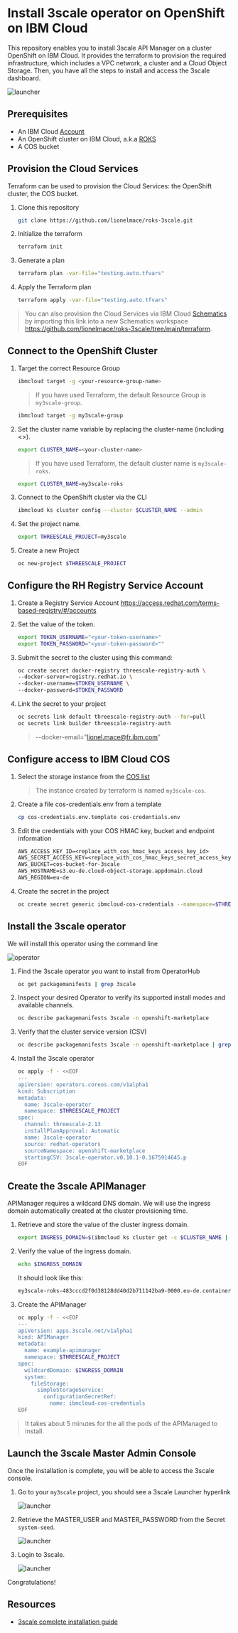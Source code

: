 # Install 3scale operator on OpenShift on IBM Cloud

This repository enables you to install 3scale API Manager on a cluster OpenShift on IBM Cloud.
It provides the terraform to provision the required infrastructure, which includes a VPC network, a cluster and a Cloud Object Storage.
Then, you have all the steps to install and access the 3scale dashboard.

![launcher](images/operator-3scale-master.png)

## Prerequisites

* An IBM Cloud [Account](https://cloud.ibm.com)
* An OpenShift cluster on IBM Cloud, a.k.a [ROKS](https://cloud.ibm.com/kubernetes/clusters?platformType=openshift)
* A COS bucket

## Provision the Cloud Services

Terraform can be used to provision the Cloud Services: the OpenShift cluster, the COS bucket.

1. Clone this repository

    ```sh
    git clone https://github.com/lionelmace/roks-3scale.git
    ```

1. Initialize the terraform

    ```sh
    terraform init
    ```

1. Generate a plan

    ```sh
    terraform plan -var-file="testing.auto.tfvars"
    ```

1. Apply the Terraform plan

    ```sh
    terraform apply -var-file="testing.auto.tfvars"
    ```

> You can also provision the Cloud Services via IBM Cloud [Schematics](https://cloud.ibm.com/schematics/workspaces) by importing this link into a new Schematics workspace https://github.com/lionelmace/roks-3scale/tree/main/terraform.

## Connect to the OpenShift Cluster

1. Target the correct Resource Group

    ```sh
    ibmcloud target -g <your-resource-group-name>
    ```

    > If you have used Terraform, the default Resource Group is `my3scale-group`.

    ```sh
    ibmcloud target -g my3scale-group
    ```

1. Set the cluster name variable by replacing the cluster-name (including <>).

    ```sh
    export CLUSTER_NAME=<your-cluster-name>
    ```

    > If you have used Terraform, the default cluster name is `my3scale-roks`.

    ```sh
    export CLUSTER_NAME=my3scale-roks
    ```

1. Connect to the OpenShift cluster via the CLI

    ```sh
    ibmcloud ks cluster config --cluster $CLUSTER_NAME --admin
    ```

1. Set the project name.

    ```sh
    export THREESCALE_PROJECT=my3scale
    ```

1. Create a new Project

    ```sh
    oc new-project $THREESCALE_PROJECT
    ```

## Configure the RH Registry Service Account

1. Create a Registry Service Account https://access.redhat.com/terms-based-registry/#/accounts

1. Set the value of the token.

    ```sh
    export TOKEN_USERNAME="<your-token-username>"
    export TOKEN_PASSWORD="<your-token-password>""
    ```

1. Submit the secret to the cluster using this command:

    ```sh
    oc create secret docker-registry threescale-registry-auth \
    --docker-server=registry.redhat.io \
    --docker-username=$TOKEN_USERNAME \
    --docker-password=$TOKEN_PASSWORD
    ```

1. Link the secret to your project

    ```sh
    oc secrets link default threescale-registry-auth --for=pull
    oc secrets link builder threescale-registry-auth
    ```

    > --docker-email="lionel.mace@fr.ibm.com"

## Configure access to IBM Cloud COS

1. Select the storage instance from the [COS list](https://cloud.ibm.com/objectstorage)

    > The instance created by terraform is named `my3scale-cos`.

1. Create a file cos-credentials.env from a template

    ```sh
    cp cos-credentials.env.template cos-credentials.env
    ```

1. Edit the credentials with your COS HMAC key, bucket and endpoint information

    ```txt
    AWS_ACCESS_KEY_ID=<replace_with_cos_hmac_keys_access_key_id>
    AWS_SECRET_ACCESS_KEY=<replace_with_cos_hmac_keys_secret_access_key>
    AWS_BUCKET=cos-bucket-for-3scale
    AWS_HOSTNAME=s3.eu-de.cloud-object-storage.appdomain.cloud
    AWS_REGION=eu-de
    ```

1. Create the secret in the project

    ```sh
    oc create secret generic ibmcloud-cos-credentials --namespace=$THREESCALE_PROJECT --from-env-file=cos-credentials.env
    ```

## Install the 3scale operator

We will install this operator using the command line

![operator](images/operator-selection.png)

1. Find the 3scale operator you want to install from OperatorHub

    ```sh
    oc get packagemanifests | grep 3scale
    ```

1. Inspect your desired Operator to verify its supported install modes and available channels.

    ```sh
    oc describe packagemanifests 3scale -n openshift-marketplace
    ```

1. Verify that the cluster service version (CSV)

    ```sh
    oc describe packagemanifests 3scale -n openshift-marketplace | grep CSV
    ```

1. Install the 3scale operator

    ```sh
    oc apply -f - <<EOF
    ---
    apiVersion: operators.coreos.com/v1alpha1
    kind: Subscription
    metadata:
      name: 3scale-operator
      namespace: $THREESCALE_PROJECT
    spec:
      channel: threescale-2.13
      installPlanApproval: Automatic 
      name: 3scale-operator
      source: redhat-operators
      sourceNamespace: openshift-marketplace
      startingCSV: 3scale-operator.v0.10.1-0.1675914645.p
    EOF
    ```

## Create the 3scale APIManager

APIManager requires a wildcard DNS domain. We will use the ingress domain automatically created at the cluster provisioning time.

1. Retrieve and store the value of the cluster ingress domain.

    ```sh
    export INGRESS_DOMAIN=$(ibmcloud ks cluster get -c $CLUSTER_NAME | grep "Ingress Subdomain" | awk '{print tolower($3)}')
    ```

1. Verify the value of the ingress domain.

    ```sh
    echo $INGRESS_DOMAIN
    ```

    It should look like this:

    ```sh
    my3scale-roks-483cccd2f0d38128dd40d2b711142ba9-0000.eu-de.containers.appdomain.cloud
    ```

1. Create the APIManager

    ```sh
    oc apply -f - <<EOF
    ---
    apiVersion: apps.3scale.net/v1alpha1
    kind: APIManager
    metadata:
      name: example-apimanager
      namespace: $THREESCALE_PROJECT
    spec:
      wildcardDomain: $INGRESS_DOMAIN
      system:
        fileStorage:
          simpleStorageService:
            configurationSecretRef:
              name: ibmcloud-cos-credentials
    EOF
    ```

> It takes about 5 minutes for the all the pods of the APIManaged to install.

## Launch the 3scale Master Admin Console

Once the installation is complete, you will be able to access the 3scale console.

1. Go to your `my3scale` project, you should see a 3scale Launcher hyperlink

    ![launcher](images/operator-project.png)

1. Retrieve the MASTER_USER and MASTER_PASSWORD from the Secret `system-seed`.

    ![launcher](images/operator-password.png)

1. Login to 3scale.

    ![launcher](images/operator-3scale-master.png)

Congratulations!

## Resources

* [3scale complete installation guide](https://access.redhat.com/documentation/en-us/red_hat_3scale_api_management/2.13/html/installing_3scale/index)
